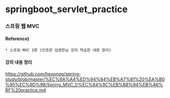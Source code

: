 # springboot_servlet_practice


### 스프링 웹 MVC


#### Reference) 
	* 스프링 MVC 1편 (인프런 김영한님 강의 학습한 내용 정리)

  
#### 강의 내용 정리
https://github.com/hesongg/spring-study/blob/master/%EC%8A%A4%ED%94%84%EB%A7%81%20%EA%B0%95%EC%9D%98/Spring_MVC_1/%EC%84%9C%EB%B8%94%EB%A6%BF%20practice.md

